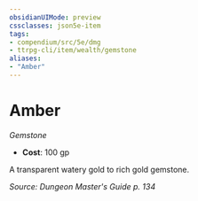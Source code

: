 ```yaml
---
obsidianUIMode: preview
cssclasses: json5e-item
tags:
- compendium/src/5e/dmg
- ttrpg-cli/item/wealth/gemstone
aliases: 
- "Amber"
---
```

# Amber
*Gemstone*  

- **Cost**: 100 gp

A transparent watery gold to rich gold gemstone.

*Source: Dungeon Master's Guide p. 134*